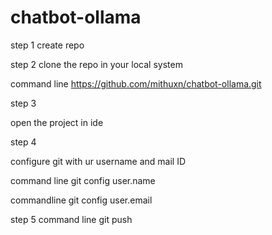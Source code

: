 # chatbot-ollama
step 1 
create repo

step 2 
clone the repo  in your local system


command line 
https://github.com/mithuxn/chatbot-ollama.git 

step 3 

open the project in ide 

step 4 

configure git with ur username and mail ID

command line
git config user.name <username> 

commandline 
git config user.email <email>

step 5 
command line
git push